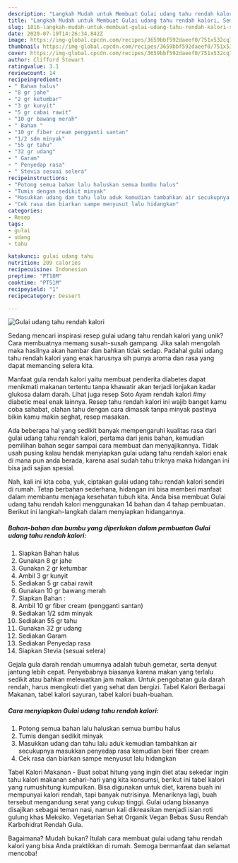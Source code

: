```yaml
---
description: "Langkah Mudah untuk Membuat Gulai udang tahu rendah kalori, Sempurna"
title: "Langkah Mudah untuk Membuat Gulai udang tahu rendah kalori, Sempurna"
slug: 1816-langkah-mudah-untuk-membuat-gulai-udang-tahu-rendah-kalori-sempurna
date: 2020-07-19T14:26:34.842Z
image: https://img-global.cpcdn.com/recipes/3659bbf592daeef0/751x532cq70/gulai-udang-tahu-rendah-kalori-foto-resep-utama.jpg
thumbnail: https://img-global.cpcdn.com/recipes/3659bbf592daeef0/751x532cq70/gulai-udang-tahu-rendah-kalori-foto-resep-utama.jpg
cover: https://img-global.cpcdn.com/recipes/3659bbf592daeef0/751x532cq70/gulai-udang-tahu-rendah-kalori-foto-resep-utama.jpg
author: Clifford Stewart
ratingvalue: 3.1
reviewcount: 14
recipeingredient:
- " Bahan halus"
- "8 gr jahe"
- "2 gr ketumbar"
- "3 gr kunyit"
- "5 gr cabai rawit"
- "10 gr bawang merah"
- " Bahan "
- "10 gr fiber cream pengganti santan"
- "1/2 sdm minyak"
- "55 gr tahu"
- "32 gr udang"
- " Garam"
- " Penyedap rasa"
- " Stevia sesuai selera"
recipeinstructions:
- "Potong semua bahan lalu haluskan semua bumbu halus"
- "Tumis dengan sedikit minyak"
- "Masukkan udang dan tahu lalu aduk kemudian tambahkan air secukupnya masukkan penyedap rasa kemudian beri fiber cream"
- "Cek rasa dan biarkan sampe menyusut lalu hidangkan"
categories:
- Resep
tags:
- gulai
- udang
- tahu

katakunci: gulai udang tahu 
nutrition: 209 calories
recipecuisine: Indonesian
preptime: "PT18M"
cooktime: "PT51M"
recipeyield: "1"
recipecategory: Dessert

---
```



![Gulai udang tahu rendah kalori](https://img-global.cpcdn.com/recipes/3659bbf592daeef0/751x532cq70/gulai-udang-tahu-rendah-kalori-foto-resep-utama.jpg)

Sedang mencari inspirasi resep gulai udang tahu rendah kalori yang unik? Cara membuatnya memang susah-susah gampang. Jika salah mengolah maka hasilnya akan hambar dan bahkan tidak sedap. Padahal gulai udang tahu rendah kalori yang enak harusnya sih punya aroma dan rasa yang dapat memancing selera kita.

Manfaat gula rendah kalori yaitu membuat penderita diabetes dapat menikmati makanan tertentu tanpa khawatir akan terjadi lonjakan kadar glukosa dalam darah. Lihat juga resep Soto Ayam rendah kalori #my diabetic meal enak lainnya. Resep tahu rendah kalori ini wajib banget kamu coba sahabat, olahan tahu dengan cara dimasak tanpa minyak pastinya bikin kamu makin seghat, resep masakan.

Ada beberapa hal yang sedikit banyak mempengaruhi kualitas rasa dari gulai udang tahu rendah kalori, pertama dari jenis bahan, kemudian pemilihan bahan segar sampai cara membuat dan menyajikannya. Tidak usah pusing kalau hendak menyiapkan gulai udang tahu rendah kalori enak di mana pun anda berada, karena asal sudah tahu triknya maka hidangan ini bisa jadi sajian spesial.


Nah, kali ini kita coba, yuk, ciptakan gulai udang tahu rendah kalori sendiri di rumah. Tetap berbahan sederhana, hidangan ini bisa memberi manfaat dalam membantu menjaga kesehatan tubuh kita. Anda bisa membuat Gulai udang tahu rendah kalori menggunakan 14 bahan dan 4 tahap pembuatan. Berikut ini langkah-langkah dalam menyiapkan hidangannya.

<!--inarticleads1-->

##### Bahan-bahan dan bumbu yang diperlukan dalam pembuatan Gulai udang tahu rendah kalori:

1. Siapkan  Bahan halus
1. Gunakan 8 gr jahe
1. Gunakan 2 gr ketumbar
1. Ambil 3 gr kunyit
1. Sediakan 5 gr cabai rawit
1. Gunakan 10 gr bawang merah
1. Siapkan  Bahan :
1. Ambil 10 gr fiber cream (pengganti santan)
1. Sediakan 1/2 sdm minyak
1. Sediakan 55 gr tahu
1. Gunakan 32 gr udang
1. Sediakan  Garam
1. Sediakan  Penyedap rasa
1. Siapkan  Stevia (sesuai selera)


Gejala gula darah rendah umumnya adalah tubuh gemetar, serta denyut jantung lebih cepat. Penyebabnya biasanya karena makan yang terlalu sedikit atau bahkan melewatkan jam makan. Untuk pengobatan gula darah rendah, harus mengikuti diet yang sehat dan bergizi. Tabel Kalori Berbagai Makanan, tabel kalori sayuran, tabel kalori buah-buahan. 

<!--inarticleads2-->

##### Cara menyiapkan Gulai udang tahu rendah kalori:

1. Potong semua bahan lalu haluskan semua bumbu halus
1. Tumis dengan sedikit minyak
1. Masukkan udang dan tahu lalu aduk kemudian tambahkan air secukupnya masukkan penyedap rasa kemudian beri fiber cream
1. Cek rasa dan biarkan sampe menyusut lalu hidangkan


Tabel Kalori Makanan - Buat sobat hitung yang ingin diet atau sekedar ingin tahu kalori makanan sehari-hari yang kita konsumsi, berikut ini tabel kalori yang rumushitung kumpulkan. Bisa digunakan untuk diet, karena buah ini mempunyai kalori rendah, tapi banyak nutrisinya. Menariknya lagi, buah tersebut mengandung serat yang cukup tinggi. Gulai udang biasanya disajikan sebagai teman nasi, namun kali dikreasikan menjadi isian roti gulung khas Meksiko. Vegetarian Sehat Organik Vegan Bebas Susu Rendah Karbohidrat Rendah Gula. 

Bagaimana? Mudah bukan? Itulah cara membuat gulai udang tahu rendah kalori yang bisa Anda praktikkan di rumah. Semoga bermanfaat dan selamat mencoba!
